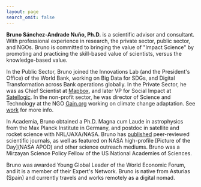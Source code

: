 ```yaml
---
layout: page
search_omit: false
---
```



**Bruno Sánchez-Andrade Nuño, Ph.D.** is a scientific advisor and consultant. With professional experience in research, the private sector, public sector, and NGOs. Bruno is committed to bringing the value of "Impact Science" by promoting and practicing the skill-based value of scientists, versus the knowledge-based value.

In the Public Sector, Bruno joined the Innovations Lab (and the President's Office) of the World Bank, working on Big Data for SDGs, and Digital Transformation across Bank operations globally. In the Private Sector, he was as Chief Scientist at [Mapbox](https://www.mapbox.com), and later VP for Social Impact at [Satellogic](https://www.satellogic.com/). In the non-profit sector, he was director of Science and Technology at the NGO [Gain.org](https://Gain.org ) working on climate change adaptation. See [work](work/) for more info.

In Academia, Bruno obtained a Ph.D. Magna cum Laude in astrophysics from the Max Planck Institute in Germany, and postdoc in satellite and rocket science with NRL/JAXA/NASA. Bruno has [published](https://adsabs.harvard.edu/cgi-bin/nph-abs_connect?return_req=no_params&author=S%C3%A1nchez-Andrade%20Nu%C3%B1o,%20B.&db_key=AST) peer-reviewed scientific journals, as well as featured on NASA high-profile [Picture of the Day](NASA APOD) and other science outreach mediums. Bruno was a Mirzayan Science Policy Fellow of the US National Academies of Sciences.

Bruno was awarded Young Global Leader of the World Economic Forum, and it is a member of their Expert's Network. Bruno is native from Asturias (Spain) and currently travels and works remotely as a digital nomad.
